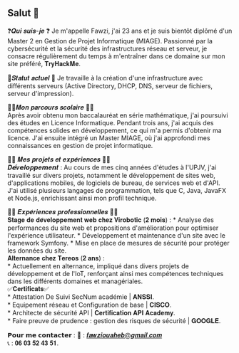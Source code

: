 ## Salut 👋

❓𝑸𝒖𝒊 𝒔𝒖𝒊𝒔-𝒋𝒆 ❓
Je m'appelle Fawzi, j'ai 23 ans et je suis bientôt diplômé d'un Master 2 en Gestion de Projet Informatique (MIAGE). Passionné par la cybersécurité et la sécurité des infrastructures réseau et serveur, je consacre régulièrement du temps à m'entraîner dans ce domaine sur mon site préféré, 𝐓𝐫𝐲𝐇𝐚𝐜𝐤𝐌𝐞.

​👀𝑺𝒕𝒂𝒕𝒖𝒕 𝒂𝒄𝒕𝒖𝒆𝒍 ​👀​
Je travaille à la création d'une infrastructure avec différents serveurs (Active Directory, DHCP, DNS, serveur de fichiers, serveur d'impression).

👨‍🎓𝑴𝒐𝒏 𝒑𝒂𝒓𝒄𝒐𝒖𝒓𝒔 𝒔𝒄𝒐𝒍𝒂𝒊𝒓𝒆 👨‍🎓 <br>
Après avoir obtenu mon baccalauréat en série mathématique, j'ai poursuivi des études en Licence Informatique. Pendant trois ans, j'ai acquis des compétences solides en développement, ce qui m'a permis d'obtenir ma licence. J'ai ensuite intégré un Master MIAGE, où j'ai approfondi mes connaissances en gestion de projet informatique.

👨‍💻 𝑴𝒆𝒔 𝒑𝒓𝒐𝒋𝒆𝒕𝒔 𝒆𝒕 𝒆𝒙𝒑𝒆́𝒓𝒊𝒆𝒏𝒄𝒆𝒔 👨‍💻<br>
𝑫𝙚́𝒗𝙚𝒍𝙤𝒑𝙥𝒆𝙢𝒆𝙣𝒕 :
    Au cours de mes cinq années d'études à l'UPJV, j'ai travaillé sur divers projets, notamment le développement de sites web, d'applications mobiles, de logiciels de bureau, de services web et d'API. J'ai utilisé plusieurs langages de programmation, tels que C, Java, JavaFX et Node.js, enrichissant ainsi mon profil technique.

👨‍💼 𝑬𝒙𝒑𝒆́𝒓𝒊𝒆𝒏𝒄𝒆𝒔 𝒑𝒓𝒐𝒇𝒆𝒔𝒔𝒊𝒐𝒏𝒏𝒆𝒍𝒍𝒆𝒔 👨‍💼<br>
    𝐒𝐭𝐚𝐠𝐞 𝐝𝐞 𝐝𝐞́𝐯𝐞𝐥𝐨𝐩𝐩𝐞𝐦𝐞𝐧𝐭 𝐰𝐞𝐛 𝐜𝐡𝐞𝐳 𝐕𝐢𝐫𝐨𝐛𝐨𝐭𝐢𝐜 (𝟐 𝐦𝐨𝐢𝐬) :
     * Analyse des performances du site web et propositions d'amélioration pour optimiser l'expérience 
        utilisateur.
     * Développement et maintenance d'un site avec le framework Symfony.
     * Mise en place de mesures de sécurité pour protéger les données du site.<br>
    𝐀𝐥𝐭𝐞𝐫𝐧𝐚𝐧𝐜𝐞 𝐜𝐡𝐞𝐳 𝐓𝐞𝐫𝐞𝐨𝐬 (𝟐 𝐚𝐧𝐬) :<br>
     * Actuellement en alternance, impliqué dans divers projets de développement et de l'IoT, 
       renforçant ainsi mes compétences techniques dans les différents domaines et managériales.
<br>
✅𝐂𝐞𝐫𝐭𝐢𝐟𝐢𝐜𝐚𝐭𝐬✅<br>
    * Attestation De Suivi SecNum académie | 𝐀𝐍𝐒𝐒𝐈.<br>
    * Equipement réseau et Configuration de base | 𝐂𝐈𝐒𝐂𝐎.<br>
    * Architecte de sécurité API | 𝐂𝐞𝐫𝐭𝐢𝐟𝐢𝐜𝐚𝐭𝐢𝐨𝐧 𝐀𝐏𝐈 𝐀𝐜𝐚𝐝𝐞𝐦𝐲.<br>
    * Faire preuve de prudence : gestion des risques de sécurité | 𝐆𝐎𝐎𝐆𝐋𝐄.<br>
    
𝗣𝗼𝘂𝗿 𝗺𝗲 𝗰𝗼𝗻𝘁𝗮𝗰𝘁𝗲𝗿 :
📧 : 𝒇𝒂𝒘𝒛𝒊𝒐𝒖𝒂𝒉𝒆𝒃@𝒈𝒎𝒂𝒊𝒍.𝒄𝒐𝒎<br>
📞 : 𝟎𝟔 𝟎𝟑 𝟓𝟐 𝟒𝟑 𝟓𝟏.


